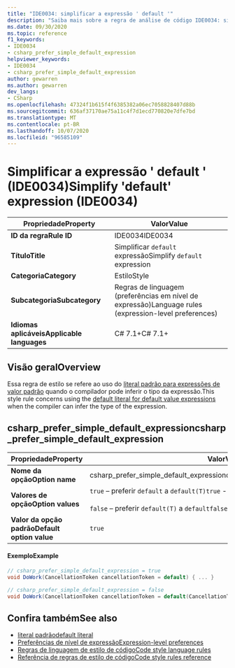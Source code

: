 ```yaml
---
title: "IDE0034: simplificar a expressão ' default '"
description: "Saiba mais sobre a regra de análise de código IDE0034: simplificar a expressão ' default '"
ms.date: 09/30/2020
ms.topic: reference
f1_keywords:
- IDE0034
- csharp_prefer_simple_default_expression
helpviewer_keywords:
- IDE0034
- csharp_prefer_simple_default_expression
author: gewarren
ms.author: gewarren
dev_langs:
- CSharp
ms.openlocfilehash: 47324f1b615f4f6385382a06ec7058828407d88b
ms.sourcegitcommit: 636af37170ae75a11c4f7d1ecd770820e7dfe7bd
ms.translationtype: MT
ms.contentlocale: pt-BR
ms.lasthandoff: 10/07/2020
ms.locfileid: "96585109"
---
```

# <a name="simplify-default-expression-ide0034"></a><span data-ttu-id="5f3f1-103">Simplificar a expressão ' default ' (IDE0034)</span><span class="sxs-lookup"><span data-stu-id="5f3f1-103">Simplify 'default' expression (IDE0034)</span></span>

|<span data-ttu-id="5f3f1-104">Propriedade</span><span class="sxs-lookup"><span data-stu-id="5f3f1-104">Property</span></span>|<span data-ttu-id="5f3f1-105">Valor</span><span class="sxs-lookup"><span data-stu-id="5f3f1-105">Value</span></span>|
|-|-|
| <span data-ttu-id="5f3f1-106">**ID da regra**</span><span class="sxs-lookup"><span data-stu-id="5f3f1-106">**Rule ID**</span></span> | <span data-ttu-id="5f3f1-107">IDE0034</span><span class="sxs-lookup"><span data-stu-id="5f3f1-107">IDE0034</span></span> |
| <span data-ttu-id="5f3f1-108">**Título**</span><span class="sxs-lookup"><span data-stu-id="5f3f1-108">**Title**</span></span> | <span data-ttu-id="5f3f1-109">Simplificar `default` expressão</span><span class="sxs-lookup"><span data-stu-id="5f3f1-109">Simplify `default` expression</span></span> |
| <span data-ttu-id="5f3f1-110">**Categoria**</span><span class="sxs-lookup"><span data-stu-id="5f3f1-110">**Category**</span></span> | <span data-ttu-id="5f3f1-111">Estilo</span><span class="sxs-lookup"><span data-stu-id="5f3f1-111">Style</span></span> |
| <span data-ttu-id="5f3f1-112">**Subcategoria**</span><span class="sxs-lookup"><span data-stu-id="5f3f1-112">**Subcategory**</span></span> | <span data-ttu-id="5f3f1-113">Regras de linguagem (preferências em nível de expressão)</span><span class="sxs-lookup"><span data-stu-id="5f3f1-113">Language rules (expression-level preferences)</span></span> |
| <span data-ttu-id="5f3f1-114">**Idiomas aplicáveis**</span><span class="sxs-lookup"><span data-stu-id="5f3f1-114">**Applicable languages**</span></span> | <span data-ttu-id="5f3f1-115">C# 7.1+</span><span class="sxs-lookup"><span data-stu-id="5f3f1-115">C# 7.1+</span></span> |

## <a name="overview"></a><span data-ttu-id="5f3f1-116">Visão geral</span><span class="sxs-lookup"><span data-stu-id="5f3f1-116">Overview</span></span>

<span data-ttu-id="5f3f1-117">Essa regra de estilo se refere ao uso do [literal padrão para expressões de valor padrão](../../../csharp/language-reference/operators/default.md#default-literal) quando o compilador pode inferir o tipo da expressão.</span><span class="sxs-lookup"><span data-stu-id="5f3f1-117">This style rule concerns using the [default literal for default value expressions](../../../csharp/language-reference/operators/default.md#default-literal) when the compiler can infer the type of the expression.</span></span>

## <a name="csharp_prefer_simple_default_expression"></a><span data-ttu-id="5f3f1-118">csharp_prefer_simple_default_expression</span><span class="sxs-lookup"><span data-stu-id="5f3f1-118">csharp_prefer_simple_default_expression</span></span>

|<span data-ttu-id="5f3f1-119">Propriedade</span><span class="sxs-lookup"><span data-stu-id="5f3f1-119">Property</span></span>|<span data-ttu-id="5f3f1-120">Valor</span><span class="sxs-lookup"><span data-stu-id="5f3f1-120">Value</span></span>|
|-|-|
| <span data-ttu-id="5f3f1-121">**Nome da opção**</span><span class="sxs-lookup"><span data-stu-id="5f3f1-121">**Option name**</span></span> | <span data-ttu-id="5f3f1-122">csharp_prefer_simple_default_expression</span><span class="sxs-lookup"><span data-stu-id="5f3f1-122">csharp_prefer_simple_default_expression</span></span>
| <span data-ttu-id="5f3f1-123">**Valores de opção**</span><span class="sxs-lookup"><span data-stu-id="5f3f1-123">**Option values**</span></span> | <span data-ttu-id="5f3f1-124">`true` – preferir `default` a `default(T)`</span><span class="sxs-lookup"><span data-stu-id="5f3f1-124">`true` - Prefer `default` over `default(T)`</span></span><br /><br /><span data-ttu-id="5f3f1-125">`false` – preferir `default(T)` a `default`</span><span class="sxs-lookup"><span data-stu-id="5f3f1-125">`false` - Prefer `default(T)` over `default`</span></span> |
| <span data-ttu-id="5f3f1-126">**Valor da opção padrão**</span><span class="sxs-lookup"><span data-stu-id="5f3f1-126">**Default option value**</span></span> | `true` |

#### <a name="example"></a><span data-ttu-id="5f3f1-127">Exemplo</span><span class="sxs-lookup"><span data-stu-id="5f3f1-127">Example</span></span>

```csharp
// csharp_prefer_simple_default_expression = true
void DoWork(CancellationToken cancellationToken = default) { ... }

// csharp_prefer_simple_default_expression = false
void DoWork(CancellationToken cancellationToken = default(CancellationToken)) { ... }
```

## <a name="see-also"></a><span data-ttu-id="5f3f1-128">Confira também</span><span class="sxs-lookup"><span data-stu-id="5f3f1-128">See also</span></span>

- [<span data-ttu-id="5f3f1-129">literal padrão</span><span class="sxs-lookup"><span data-stu-id="5f3f1-129">default literal</span></span>](../../../csharp/language-reference/operators/default.md#default-literal)
- [<span data-ttu-id="5f3f1-130">Preferências de nível de expressão</span><span class="sxs-lookup"><span data-stu-id="5f3f1-130">Expression-level preferences</span></span>](expression-level-preferences.md)
- [<span data-ttu-id="5f3f1-131">Regras de linguagem de estilo de código</span><span class="sxs-lookup"><span data-stu-id="5f3f1-131">Code style language rules</span></span>](language-rules.md)
- [<span data-ttu-id="5f3f1-132">Referência de regras de estilo de código</span><span class="sxs-lookup"><span data-stu-id="5f3f1-132">Code style rules reference</span></span>](index.md)
